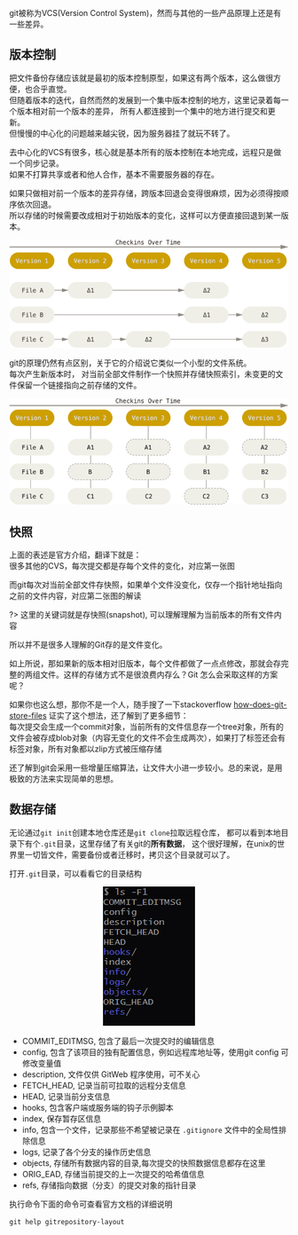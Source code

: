 git被称为VCS(Version Control System)，然而与其他的一些产品原理上还是有一些差异。  

## 版本控制
把文件备份存储应该就是最初的版本控制原型，如果这有两个版本，这么做很方便，也合乎直觉。  
但随着版本的迭代，自然而然的发展到一个集中版本控制的地方，这里记录着每一个版本相对前一个版本的差异，
所有人都连接到一个集中的地方进行提交和更新。  
但慢慢的中心化的问题越来越尖锐，因为服务器挂了就玩不转了。  

去中心化的VCS有很多，核心就是基本所有的版本控制在本地完成，远程只是做一个同步记录。  
如果不打算共享或者和他人合作，基本不需要服务器的存在。  

如果只做相对前一个版本的差异存储，跨版本回退会变得很麻烦，因为必须得按顺序依次回退。  
所以存储的时候需要改成相对于初始版本的变化，这样可以方便直接回退到某一版本。
<center>

![版本控制原理](img/vcs.png)
</center>


git的原理仍然有点区别，关于它的介绍说它类似一个小型的文件系统。  
每次产生新版本时， 对当前全部文件制作一个快照并存储快照索引，未变更的文件保留一个链接指向之前存储的文件。
<center>

![快照](img/snapshots.png)
</center>

## 快照
上面的表述是官方介绍，翻译下就是：  
很多其他的CVS，每次提交都是存每个文件的变化，对应第一张图  

而git每次对当前全部文件存快照，如果单个文件没变化，仅存一个指针地址指向之前的文件内容，对应第二张图的解读  

?> 这里的关键词就是存快照(snapshot), 可以理解理解为当前版本的所有文件内容

所以并不是很多人理解的Git存的是文件变化。

如上所说，那如果新的版本相对旧版本，每个文件都做了一点点修改，那就会存完整的两组文件。这样的存储方式不是很浪费内存么？Git 怎么会采取这样的方案呢？

如果你也这么想，那你不是一个人，随手搜了一下stackoverflow [how-does-git-store-files](https://stackoverflow.com/questions/8198105/how-does-git-store-files)
证实了这个想法，还了解到了更多细节：  
每次提交会生成一个commit对象，当前所有的文件信息存一个tree对象，所有的文件会被存成blob对象（内容无变化的文件不会生成两次），如果打了标签还会有标签对象，所有对象都以zlip方式被压缩存储  

还了解到git会采用一些增量压缩算法，让文件大小进一步较小。总的来说，是用极致的方法来实现简单的思想。

## 数据存储
无论通过`git init`创建本地仓库还是`git clone`拉取远程仓库，
都可以看到本地目录下有个`.git`目录，这里存储了有关git的**所有数据**，
这个很好理解，在unix的世界里一切皆文件，需要备份或者迁移时，拷贝这个目录就可以了。  

打开`.git`目录，可以看看它的目录结构  
<center>

![.git](img/git-dir.png)
</center>

- COMMIT_EDITMSG, 包含了最后一次提交时的编辑信息
- config, 包含了该项目的独有配置信息，例如远程库地址等，使用git config 可修改变量值
- description, 文件仅供 GitWeb 程序使用，可不关心
- FETCH_HEAD, 记录当前可拉取的远程分支信息
- HEAD, 记录当前分支信息
- hooks, 包含客户端或服务端的钩子示例脚本
- index, 保存暂存区信息
- info, 包含一个文件，记录那些不希望被记录在 `.gitignore` 文件中的全局性排除信息
- logs, 记录了各个分支的操作历史信息
- objects, 存储所有数据内容的目录,每次提交的快照数据信息都存在这里
- ORIG_EAD, 存储当前提交的上一次提交的哈希值信息
- refs, 存储指向数据（分支）的提交对象的指针目录

执行命令下面的命令可查看官方文档的详细说明
    
    git help gitrepository-layout


